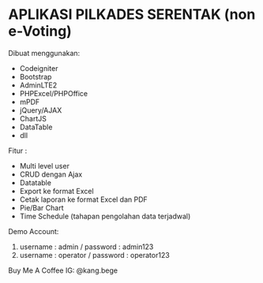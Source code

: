 # APLIKASI PILKADES SERENTAK (non e-Voting)

Dibuat menggunakan:
- Codeigniter
- Bootstrap
- AdminLTE2
- PHPExcel/PHPOffice
- mPDF
- jQuery/AJAX
- ChartJS
- DataTable
- dll


Fitur : 
- Multi level user
- CRUD dengan Ajax
- Datatable
- Export ke format Excel
- Cetak laporan ke format Excel dan PDF
- Pie/Bar Chart
- Time Schedule (tahapan pengolahan data terjadwal)
  
Demo Account:
1. username : admin / password : admin123
2. username : operator / password : operator123

Buy Me A Coffee
IG: @kang.bege
